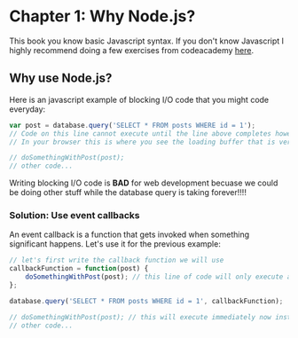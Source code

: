 Chapter 1: Why Node.js?
=======================

This book you know basic Javascript syntax. If you don't know Javascript I highly recommend 
doing a few exercises from codeacademy [here](http://www.codecademy.com/tracks/javascript).

<h2>Why use Node.js?</h2>

Here is an javascript example of blocking I/O code that you might code everyday:

```js
var post = database.query('SELECT * FROM posts WHERE id = 1');
// Code on this line cannot execute until the line above completes however long it takes! This is called blocking!!!
// In your browser this is where you see the loading buffer that is very annoying!!!

// doSomethingWithPost(post);
// other code...
```

Writing blocking I/O code is <b>BAD</b> for web development becuase we could be doing other stuff while
the database query is taking forever!!!!

<h3>Solution: Use event callbacks</h3>

An event callback is a function that gets invoked when something significant happens. Let's use it for the previous example:

```js
// let's first write the callback function we will use
callbackFunction = function(post) {
	doSomethingWithPost(post); // this line of code will only execute after database.query function returns
};

database.query('SELECT * FROM posts WHERE id = 1', callbackFunction);

// doSomethingWithPost(post); // this will execute immediately now instead of after the database.query(...) is done
// other code...
```